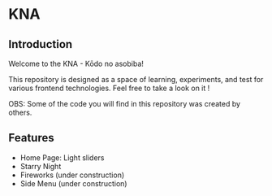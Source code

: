 # KNA

## Introduction

Welcome to the KNA - Kōdo no asobiba! 

This repository is designed as a space of learning, experiments, and test for various frontend technologies. Feel free to take a look on it !

OBS: Some of the code you will find in this repository was created by others.

## Features

- Home Page: Light sliders
- Starry Night
- Fireworks (under construction)
- Side Menu (under construction)
